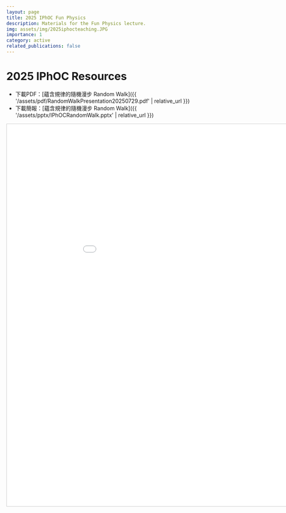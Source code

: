 ```yaml
---
layout: page
title: 2025 IPhOC Fun Physics
description: Materials for the Fun Physics lecture.
img: assets/img/2025iphocteaching.JPG
importance: 1
category: active
related_publications: false
---
```


# 2025 IPhOC Resources
- 下載PDF：[蘊含規律的隨機漫步 Random Walk]({{ '/assets/pdf/RandomWalkPresentation20250729.pdf' | relative_url }})
- 下載簡報：[蘊含規律的隨機漫步 Random Walk]({{ '/assets/pptx/IPhOCRandomWalk.pptx' | relative_url }})

<iframe
  src="{{ '/assets/pdf/RandomWalkPresentation20250729.pdf' | relative_url }}"
  width="1000"
  height="1000"
  style="border:1px solid #ccc"
  allowfullscreen>
  <p>若瀏覽器不支援內嵌 PDF，請 <a href="{{ '/assets/pdf/RandomWalkPresentation20250729.pdf' | relative_url }}">下載 PDF</a>。</p>
</iframe>